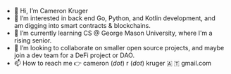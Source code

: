 - 👋 Hi, I’m Cameron Kruger
- 👀 I’m interested in back end Go, Python, and Kotlin development, and am digging into smart contracts & blockchains.
- 🌱 I’m currently learning CS @ George Mason University, where I'm a rising senior.
- 💞️ I’m looking to collaborate on smaller open source projects, and maybe join a dev team for a DeFi project or DAO.
- 📫 How to reach me 👉 cameron (*dot*) r (*dot*) kruger 🇦 🇹 gmail.com

<!---
ckruger097/ckruger097 is a ✨ special ✨ repository because its `README.md` (this file) appears on your GitHub profile.
You can click the Preview link to take a look at your changes.
--->
